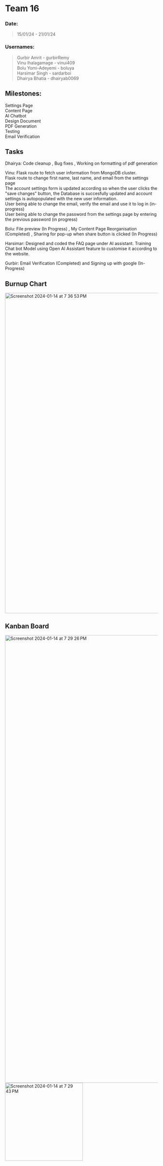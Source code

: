 # Team 16

### Date:
> 15/01/24 - 21/01/24

### Usernames:
> Gurbir Amrit - gurbirRemy <br>
> Vinu Ihalagamage - vinui409 <br>
> Bolu Yomi-Adeyemi - boluya <br>
> Harsimar Singh - sardarboi <br>
> Dhairya Bhatia - dhairyab0069 <br>

## Milestones:
Settings Page <br>
Content Page <br>
AI Chatbot<br>
Design Document <br>
PDF Generation <br>
Testing <br>
Email Verification <br>


## Tasks
Dhairya: Code cleanup , Bug fixes , Working on formatting of pdf generation <br>


Vinu: Flask route to fetch user information from MongoDB cluster. <br>
Flask route to change first name, last name, and email from the settings page <br>
The account settings form is updated according so when the user clicks the "save changes" button, the Database is succesfully updated and account settings is autopopulated with the new user information. <br>
User being able to change the email, verify the email and use it to log in (in-progress) <br>
User being able to change the password from the settings page by entering the previous password (in progress) <br>

Bolu: File preview (In Progress) ,  My Content Page Reorganisation (Completed) , Sharing for pop-up when share button is clicked (In Progress) <br>


Harsimar: Designed and coded the FAQ page under AI assistant. Training Chat bot Model using Open AI Assistant feature to customise it according to the website. <br>

Gurbir: Email Verification (Completed) and Signing up with google (In-Progress)<br>

## Burnup Chart

<img width="1052" alt="Screenshot 2024-01-14 at 7 36 53 PM" src="https://github.com/COSC-499-W2023/year-long-project-team-16/assets/72479713/2729439e-9215-4607-8f50-cb7808f04e83">

## Kanban Board

<img width="1470" alt="Screenshot 2024-01-14 at 7 29 26 PM" src="https://github.com/COSC-499-W2023/year-long-project-team-16/assets/72479713/1f8b719a-39df-4667-bc46-c4e87be922d6">

<img width="256" alt="Screenshot 2024-01-14 at 7 29 43 PM" src="https://github.com/COSC-499-W2023/year-long-project-team-16/assets/72479713/4c5e5f85-0874-45f3-89cc-42e659527152">
